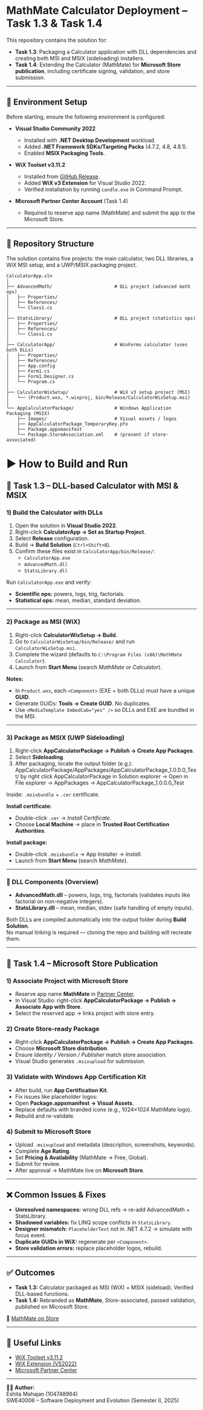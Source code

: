 # MathMate Calculator Deployment – Task 1.3 & Task 1.4  

This repository contains the solution for:  
- **Task 1.3**: Packaging a Calculator application with DLL dependencies and creating both MSI and MSIX (sideloading) installers.  
- **Task 1.4**: Extending the Calculator (MathMate) for **Microsoft Store publication**, including certificate signing, validation, and store submission.  

---

## 📌 Environment Setup  

Before starting, ensure the following environment is configured:  

- **Visual Studio Community 2022**  
  - Installed with **.NET Desktop Development** workload.  
  - Added **.NET Framework SDKs/Targeting Packs** (4.7.2, 4.8, 4.8.1).  
  - Enabled **MSIX Packaging Tools**.  

- **WiX Toolset v3.11.2**  
  - Installed from [GitHub Release](https://github.com/wixtoolset/wix3/releases/tag/wix3112rtm).  
  - Added **WiX v3 Extension** for Visual Studio 2022.  
  - Verified installation by running `candle.exe` in Command Prompt.  

- **Microsoft Partner Center Account** (Task 1.4)  
  - Required to reserve app name (MathMate) and submit the app to the Microsoft Store.  

---

## 📂 Repository Structure

The solution contains five projects: the main calculator, two DLL libraries, a WiX MSI setup, and a UWP/MSIX packaging project.

```text
CalculatorApp.sln
│
├── AdvancedMath/                       # DLL project (advanced math ops)
│   ├── Properties/
│   ├── References/
│   └── Class1.cs
│
├── StatsLibrary/                       # DLL project (statistics ops)
│   ├── Properties/
│   ├── References/
│   └── Class1.cs
│
├── CalculatorApp/                      # WinForms calculator (uses both DLLs)
│   ├── Properties/
│   ├── References/
│   ├── App.config
│   ├── Form1.cs
│   ├── Form1.Designer.cs
│   └── Program.cs
│
├── CalculatorWixSetup/                 # WiX v3 setup project (MSI)
│   └── (Product.wxs, *.wixproj, bin/Release/CalculatorWixSetup.msi)
│
└── AppCalculatorPackage/               # Windows Application Packaging (MSIX)
    ├── Images/                         # Visual assets / logos
    ├── AppCalculatorPackage_TemporaryKey.pfx
    ├── Package.appxmanifest
    └── Package.StoreAssociation.xml    # (present if store-associated)
```
# ▶️ How to Build and Run

## 🔹 Task 1.3 – DLL-based Calculator with MSI & MSIX

### 1) Build the Calculator with DLLs
1. Open the solution in **Visual Studio 2022**.  
2. Right-click **CalculatorApp → Set as Startup Project**.  
3. Select **Release** configuration.  
4. Build → **Build Solution** (`Ctrl+Shift+B`).  
5. Confirm these files exist in `CalculatorApp/bin/Release/`:
   - `CalculatorApp.exe`
   - `AdvancedMath.dll`
   - `StatsLibrary.dll`

Run `CalculatorApp.exe` and verify:
- **Scientific ops:** powers, logs, trig, factorials.  
- **Statistical ops:** mean, median, standard deviation.

---

### 2) Package as MSI (WiX)
1. Right-click **CalculatorWixSetup → Build**.  
2. Go to `CalculatorWixSetup/bin/Release/` and run `CalculatorWixSetup.msi`.  
3. Complete the wizard (defaults to `C:\Program Files (x86)\MathMate Calculator`).  
4. Launch from **Start Menu** (search *MathMate* or *Calculator*).

**Notes:**  
- In `Product.wxs`, each `<Component>` (EXE + both DLLs) must have a unique **GUID**.  
- Generate GUIDs: **Tools → Create GUID**. No duplicates.  
- Use `<MediaTemplate EmbedCab="yes" />` so DLLs and EXE are bundled in the MSI.

---

### 3) Package as MSIX (UWP Sideloading)
1. Right-click **AppCalculatorPackage → Publish → Create App Packages**.  
2. Select **Sideloading**.  
3. After packaging, locate the output folder (e.g.):  AppCalculatorPackage/AppPackages/AppCalculatorPackage_1.0.0.0_Test/  by right click AppCalculatorPackage in Solution explorer -> Open in File explorer -> AppPackages -> AppCalculatorPackage_1.0.0.0_Test

Inside: `.msixbundle` + `.cer` certificate.

**Install certificate:**
- Double-click `.cer` → *Install Certificate*.  
- Choose **Local Machine** → place in **Trusted Root Certification Authorities**.

**Install package:**
- Double-click `.msixbundle` → App Installer → *Install*.  
- Launch from **Start Menu** (search *MathMate*).

---

### 🧩 DLL Components (Overview)
- **AdvancedMath.dll** – powers, logs, trig, factorials (validates inputs like factorial on non-negative integers).  
- **StatsLibrary.dll** – mean, median, stdev (safe handling of empty inputs).  

Both DLLs are compiled automatically into the output folder during **Build Solution**.  
No manual linking is required — cloning the repo and building will recreate them.

---

## 🔹 Task 1.4 – Microsoft Store Publication

### 1) Associate Project with Microsoft Store
- Reserve app name **MathMate** in [Partner Center](https://partner.microsoft.com/).  
- In Visual Studio: right-click **AppCalculatorPackage → Publish → Associate App with Store**.  
- Select the reserved app → links project with store entry.

### 2) Create Store-ready Package
- Right-click **AppCalculatorPackage → Publish → Create App Packages**.  
- Choose **Microsoft Store distribution**.  
- Ensure *Identity / Version / Publisher* match store association.  
- Visual Studio generates `.msixupload` for submission.

### 3) Validate with Windows App Certification Kit
- After build, run **App Certification Kit**.  
- Fix issues like placeholder logos:  
- Open **Package.appxmanifest → Visual Assets**.  
- Replace defaults with branded icons (e.g., 1024×1024 MathMate logo).  
- Rebuild and re-validate.

### 4) Submit to Microsoft Store
- Upload `.msixupload` and metadata (description, screenshots, keywords).  
- Complete **Age Rating**.  
- Set **Pricing & Availability** (MathMate → Free, Global).  
- Submit for review.  
- After approval → MathMate live on **Microsoft Store**.

---

## ❌ Common Issues & Fixes
- **Unresolved namespaces:** wrong DLL refs → re-add AdvancedMath + StatsLibrary.  
- **Shadowed variables:** fix LINQ scope conflicts in `StatsLibrary`.  
- **Designer mismatch:** `PlaceholderText` not in .NET 4.7.2 → simulate with focus event.  
- **Duplicate GUIDs in WiX:** regenerate per `<Component>`.  
- **Store validation errors:** replace placeholder logos, rebuild.  

---

## ✅ Outcomes
- **Task 1.3:** Calculator packaged as MSI (WiX) + MSIX (sideload). Verified DLL-based functions.  
- **Task 1.4:** Rebranded as **MathMate**, Store-associated, passed validation, published on Microsoft Store.  

📌 [MathMate on Store](https://apps.microsoft.com/detail/9NMF37GP3W15?hl=en-us&gl=AU&ocid=pdpshare)

---

## 🔗 Useful Links
- [WiX Toolset v3.11.2](https://github.com/wixtoolset/wix3/releases/tag/wix3112rtm)  
- [WiX Extension (VS2022)](https://marketplace.visualstudio.com/items?itemName=WixToolset.WixToolsetVisualStudio2022Extension)  
- [Microsoft Partner Center](https://partner.microsoft.com/)  

---

👩‍💻 **Author:**  
Eshita Mahajan (104748964)  
SWE40006 – Software Deployment and Evolution (Semester II, 2025)
